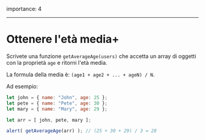 importance: 4

---

# Ottenere l'età media+

Scrivete una funzione `getAverageAge(users)` che accetta un array di oggetti con la proprietà `age` e ritorni l'età media.

La formula della media è: `(age1 + age2 + ... + ageN) / N`.

Ad esempio:

```js no-beautify
let john = { name: "John", age: 25 };
let pete = { name: "Pete", age: 30 };
let mary = { name: "Mary", age: 29 };

let arr = [ john, pete, mary ];

alert( getAverageAge(arr) ); // (25 + 30 + 29) / 3 = 28
```
